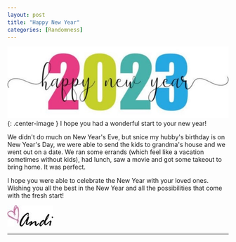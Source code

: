 ```yaml
---
layout: post
title: "Happy New Year"
categories: [Randomness]
---
```

![new year](/images/HNY2023.JPG){: .center-image } 
I hope you had a wonderful start to your new year!

We didn't do much on New Year's Eve, but snice my hubby's birthday is on New Year's Day, we were able to send the kids to grandma's house and we went out on a date. We ran some errands (which feel like a vacation sometimes without kids), had lunch, saw a movie and got some takeout to bring home. It was perfect.

I hope you were able to celebrate the New Year with your loved ones. Wishing you all the best in the New Year and all the possibilities that come with the fresh start!

![Andi](/images/andi.jpg)

----
